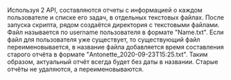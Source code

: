 Используя 2 API, составляются отчеты с информацией о каждом пользователе и списке его задач, в отдельных текстовых файлах.
После запуска скрипта, рядом создаётся директория с текстовыми файлами. Файл называется по username пользователя в формате "Name.txt".
Если файл для пользователя уже существует, то существующий файл переименовывается, в название файла добавляется время составления старого отчёта в формате "Antonette_2020-09-23Т15:25.txt".
Таким образом, актуальный отчёт всегда будет без даты в названии. Старые отчёты не удаляются, а переименовываются.
